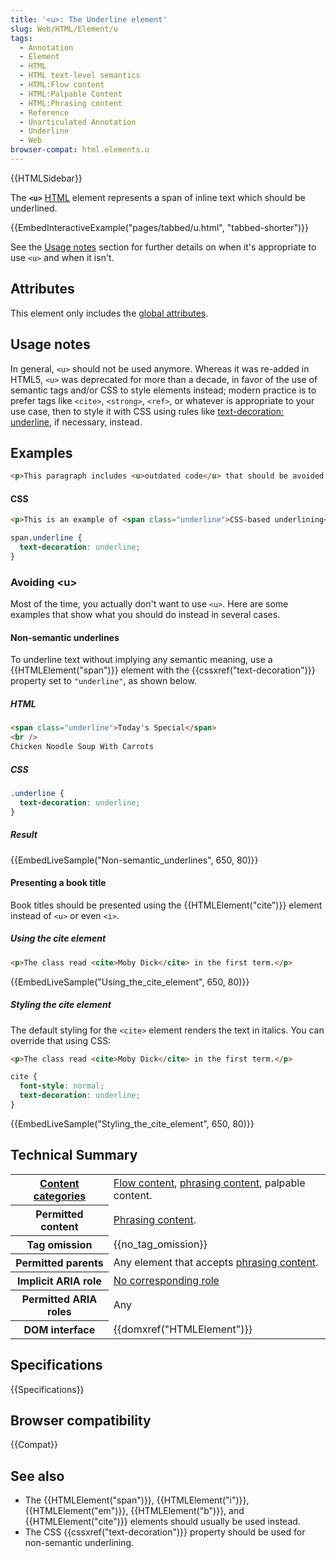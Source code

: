 ```yaml
---
title: '<u>: The Underline element'
slug: Web/HTML/Element/u
tags:
  - Annotation
  - Element
  - HTML
  - HTML text-level semantics
  - HTML:Flow content
  - HTML:Palpable Content
  - HTML:Phrasing content
  - Reference
  - Unarticulated Annotation
  - Underline
  - Web
browser-compat: html.elements.u
---
```


{{HTMLSidebar}}

The **`<u>`** [HTML](/en-US/docs/Web/HTML) element represents a span of inline text which should be underlined.

{{EmbedInteractiveExample("pages/tabbed/u.html", "tabbed-shorter")}}

See the [Usage notes](#usage_notes) section for further details on when it's appropriate to use `<u>` and when it isn't.

## Attributes

This element only includes the [global attributes](/en-US/docs/Web/HTML/Global_attributes).

## Usage notes

In general, `<u>` should not be used anymore.  Whereas it was re-added in HTML5, `<u>` was deprecated for more than a decade, in favor of the use of semantic tags and/or CSS to style elements instead; modern practice is to prefer tags like `<cite>`, `<strong>`, `<ref>`, or whatever is appropriate to your use case, then to style it with CSS using rules like [text-decoration: underline](https://developer.mozilla.org/en-US/docs/Web/CSS/text-decoration), if necessary, instead.

## Examples

```html
<p>This paragraph includes <u>outdated code</u> that should be avoided.</p>
```

#### CSS

```html
<p>This is an example of <span class="underline">CSS-based underlining</span>.</p>
```

```css
span.underline {
  text-decoration: underline;
}
```

### Avoiding \<u>

Most of the time, you actually don't want to use `<u>`. Here are some examples that show what you should do instead in several cases.

#### Non-semantic underlines

To underline text without implying any semantic meaning, use a {{HTMLElement("span")}} element with the {{cssxref("text-decoration")}} property set to `"underline"`, as shown below.

##### HTML

```html
<span class="underline">Today's Special</span>
<br />
Chicken Noodle Soup With Carrots
```

##### CSS

```css
.underline {
  text-decoration: underline;
}
```

##### Result

{{EmbedLiveSample("Non-semantic_underlines", 650, 80)}}

#### Presenting a book title

Book titles should be presented using the {{HTMLElement("cite")}} element instead of `<u>` or even `<i>`.

##### Using the cite element

```html
<p>The class read <cite>Moby Dick</cite> in the first term.</p>
```

{{EmbedLiveSample("Using_the_cite_element", 650, 80)}}

##### Styling the cite element

The default styling for the `<cite>` element renders the text in italics. You can override that using CSS:

```html
<p>The class read <cite>Moby Dick</cite> in the first term.</p>
```

```css
cite {
  font-style: normal;
  text-decoration: underline;
}
```

{{EmbedLiveSample("Styling_the_cite_element", 650, 80)}}

## Technical Summary

<table class="properties">
  <tbody>
    <tr>
      <th scope="row">
        <a href="/en-US/docs/Web/Guide/HTML/Content_categories"
          >Content categories</a
        >
      </th>
      <td>
        <a href="/en-US/docs/Web/Guide/HTML/Content_categories#flow_content"
          >Flow content</a
        >,
        <a href="/en-US/docs/Web/Guide/HTML/Content_categories#phrasing_content"
          >phrasing content</a
        >, palpable content.
      </td>
    </tr>
    <tr>
      <th scope="row">Permitted content</th>
      <td>
        <a href="/en-US/docs/Web/Guide/HTML/Content_categories#phrasing_content"
          >Phrasing content</a
        >.
      </td>
    </tr>
    <tr>
      <th scope="row">Tag omission</th>
      <td>{{no_tag_omission}}</td>
    </tr>
    <tr>
      <th scope="row">Permitted parents</th>
      <td>
        Any element that accepts
        <a href="/en-US/docs/Web/Guide/HTML/Content_categories#phrasing_content"
          >phrasing content</a
        >.
      </td>
    </tr>
    <tr>
      <th scope="row">Implicit ARIA role</th>
      <td>
        <a href="https://www.w3.org/TR/html-aria/#dfn-no-corresponding-role"
          >No corresponding role</a
        >
      </td>
    </tr>
    <tr>
      <th scope="row">Permitted ARIA roles</th>
      <td>Any</td>
    </tr>
    <tr>
      <th scope="row">DOM interface</th>
      <td>{{domxref("HTMLElement")}}</td>
    </tr>
  </tbody>
</table>

## Specifications

{{Specifications}}

## Browser compatibility

{{Compat}}

## See also

- The {{HTMLElement("span")}}, {{HTMLElement("i")}}, {{HTMLElement("em")}}, {{HTMLElement("b")}}, and {{HTMLElement("cite")}} elements should usually be used instead.
- The CSS {{cssxref("text-decoration")}} property should be used for non-semantic underlining.
